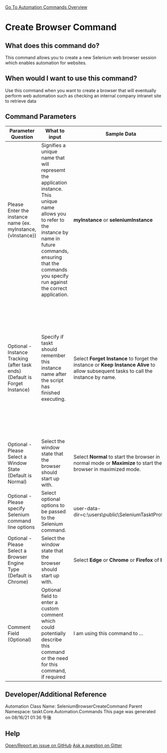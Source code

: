 <!--TITLE: Create Browser Command -->
<!-- SUBTITLE: a command in the Web Browser Commands group. -->
[Go To Automation Commands Overview](/automation-commands.md)


# Create Browser Command


## What does this command do?
This command allows you to create a new Selenium web browser session which enables automation for websites.


## When would I want to use this command?
Use this command when you want to create a browser that will eventually perform web automation such as checking an internal company intranet site to retrieve data


## Command Parameters
| Parameter Question   	| What to input  	|  Sample Data 	| Remarks  	|
| ---                    | ---               | ---           | ---       |
|Please Enter the instance name (ex. myInstance, {vInstance})|Signifies a unique name that will represemt the application instance.  This unique name allows you to refer to the instance by name in future commands, ensuring that the commands you specify run against the correct application.|**myInstance** or **seleniumInstance**|**myInstance** or **{vInstance}**|
|Optional - Instance Tracking (after task ends) (Default is Forget Instance)|Specify if taskt should remember this instance name after the script has finished executing.|Select **Forget Instance** to forget the instance or **Keep Instance Alive** to allow subsequent tasks to call the instance by name.|Calling the **Close Browser** command or ending the browser session will end the instance.  This command only works during the lifetime of the application.  If the application is closed, the references will be forgetten automatically.|
|Optional - Please Select a Window State (Default is Normal)|Select the window state that the browser should start up with.|Select **Normal** to start the browser in normal mode or **Maximize** to start the browser in maximized mode.||
|Optional - Please specify Selenium command line options|Select optional options to be passed to the Selenium command.|user-data-dir=c:\users\public\SeleniumTasktProfile||
|Optional - Please Select a Browser Engine Type (Default is Chrome)|Select the window state that the browser should start up with.|Select **Edge** or **Chrome** or **Firefox** of **IE**||
|Comment Field (Optional)|Optional field to enter a custom comment which could potentially describe this command or the need for this command, if required|I am using this command to ...|Optional|














## Developer/Additional Reference
Automation Class Name: SeleniumBrowserCreateCommand
Parent Namespace: taskt.Core.Automation.Commands
This page was generated on 08/16/21 01:36 午後


## Help
[Open/Report an issue on GitHub](https://github.com/saucepleez/taskt/issues/new)
[Ask a question on Gitter](https://gitter.im/taskt-rpa/Lobby)
